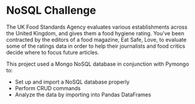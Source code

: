 # NoSQL Challenge

The UK Food Standards Agency evaluates various establishments across the United Kingdom, and gives them a food hygiene rating. You've been contracted by the editors of a food magazine, Eat Safe, Love, to evaluate some of the ratings data in order to help their journalists and food critics decide where to focus future articles.

This project used a Mongo NoSQL database in conjunction with Pymongo to:
* Set up and import a NoSQL database properly
* Perform CRUD commands
* Analyze the data by importing into Pandas DataFrames


